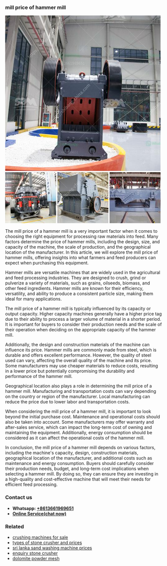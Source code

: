 <h3>mill price of hammer mill</h3><img src='1708498067.jpg' alt=''><p>The mill price of a hammer mill is a very important factor when it comes to choosing the right equipment for processing raw materials into feed. Many factors determine the price of hammer mills, including the design, size, and capacity of the machine, the scale of production, and the geographical location of the manufacturer. In this article, we will explore the mill price of hammer mills, offering insights into what farmers and feed producers can expect when purchasing this equipment.</p><p>Hammer mills are versatile machines that are widely used in the agricultural and feed processing industries. They are designed to crush, grind or pulverize a variety of materials, such as grains, oilseeds, biomass, and other feed ingredients. Hammer mills are known for their efficiency, versatility, and ability to produce a consistent particle size, making them ideal for many applications.</p><p>The mill price of a hammer mill is typically influenced by its capacity or output capacity. Higher capacity machines generally have a higher price tag due to their ability to process a larger volume of material in a shorter period. It is important for buyers to consider their production needs and the scale of their operation when deciding on the appropriate capacity of the hammer mill.</p><p>Additionally, the design and construction materials of the machine can influence its price. Hammer mills are commonly made from steel, which is durable and offers excellent performance. However, the quality of steel used can vary, affecting the overall quality of the machine and its price. Some manufacturers may use cheaper materials to reduce costs, resulting in a lower price but potentially compromising the durability and performance of the hammer mill.</p><p>Geographical location also plays a role in determining the mill price of a hammer mill. Manufacturing and transportation costs can vary depending on the country or region of the manufacturer. Local manufacturing can reduce the price due to lower labor and transportation costs.</p><p>When considering the mill price of a hammer mill, it is important to look beyond the initial purchase cost. Maintenance and operational costs should also be taken into account. Some manufacturers may offer warranty and after-sales service, which can impact the long-term cost of owning and maintaining the equipment. Additionally, energy consumption should be considered as it can affect the operational costs of the hammer mill.</p><p>In conclusion, the mill price of a hammer mill depends on various factors, including the machine's capacity, design, construction materials, geographical location of the manufacturer, and additional costs such as maintenance and energy consumption. Buyers should carefully consider their production needs, budget, and long-term cost implications when selecting a hammer mill. By doing so, they can ensure they are investing in a high-quality and cost-effective machine that will meet their needs for efficient feed processing.</p><h3>Contact us</h3><ul><li><strong>Whatsapp:&nbsp;<a href="https://wa.me/8613661969651">+8613661969651</a></strong></li><li><a href="https://swt.shibang-china.com/?git&amp;zhl&amp;mill price of hammer mill"><strong>Online Service(chat now)</strong></a></li></ul><h3>Related</h3><ul><li><a href='crushing machines for sale.md'>crushing machines for sale</a></li><li><a href='types of stone crusher and prices.md'>types of stone crusher and prices</a></li><li><a href='sri lanka sand washing machine prices.md'>sri lanka sand washing machine prices</a></li><li><a href='enquiry stone crusher.md'>enquiry stone crusher</a></li><li><a href='dolomite powder mesh.md'>dolomite powder mesh</a></li></ul>